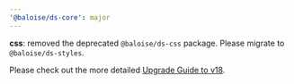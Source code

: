 ```yaml
---
'@baloise/ds-core': major
---
```


**css**: removed the deprecated `@baloise/ds-css` package. Please migrate to `@baloise/ds-styles`.

Please check out the more detailed [Upgrade Guide to v18](https://design.baloise.dev/?path=/docs/development-upgrade-guides-updating-to-v18--documentation).

